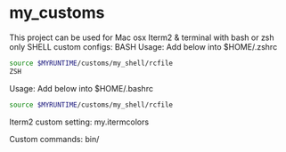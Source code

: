 # my_customs
This project can be used for Mac osx Iterm2 & terminal with bash or zsh only
SHELL custom configs:
BASH
Usage: Add below into $HOME/.zshrc
```bash
source $MYRUNTIME/customs/my_shell/rcfile
ZSH
```
Usage: Add below into $HOME/.bashrc
```zsh
source $MYRUNTIME/customs/my_shell/rcfile
```

Iterm2 custom setting:
	my.itermcolors


Custom commands:
	bin/
